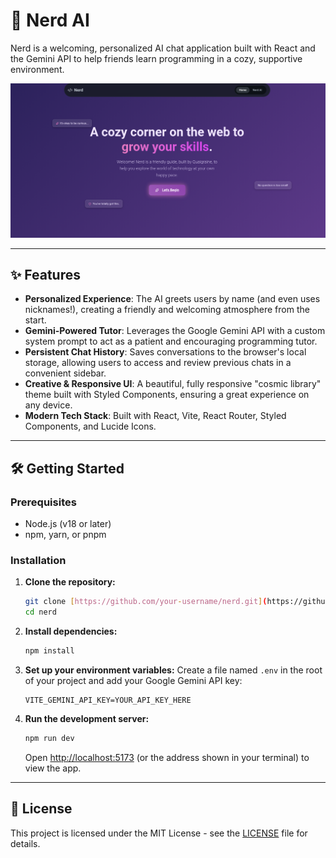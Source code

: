 # 🧠 Nerd AI

Nerd is a welcoming, personalized AI chat application built with React and the Gemini API to help friends learn programming in a cozy, supportive environment.

![Nerd AI Screenshot](src/components/assets/image.png) 

---

## ✨ Features

* **Personalized Experience**: The AI greets users by name (and even uses nicknames!), creating a friendly and welcoming atmosphere from the start.
* **Gemini-Powered Tutor**: Leverages the Google Gemini API with a custom system prompt to act as a patient and encouraging programming tutor.
* **Persistent Chat History**: Saves conversations to the browser's local storage, allowing users to access and review previous chats in a convenient sidebar.
* **Creative & Responsive UI**: A beautiful, fully responsive "cosmic library" theme built with Styled Components, ensuring a great experience on any device.
* **Modern Tech Stack**: Built with React, Vite, React Router, Styled Components, and Lucide Icons.

---

## 🛠️ Getting Started

### Prerequisites

* Node.js (v18 or later)
* npm, yarn, or pnpm

### Installation

1.  **Clone the repository:**
    ```sh
    git clone [https://github.com/your-username/nerd.git](https://github.com/samuel6814/nerd.git)
    cd nerd
    ```

2.  **Install dependencies:**
    ```sh
    npm install
    ```

3.  **Set up your environment variables:**
    Create a file named `.env` in the root of your project and add your Google Gemini API key:
    ```
    VITE_GEMINI_API_KEY=YOUR_API_KEY_HERE
    ```

4.  **Run the development server:**
    ```sh
    npm run dev
    ```
    Open [http://localhost:5173](http://localhost:5173) (or the address shown in your terminal) to view the app.

---

## 📜 License

This project is licensed under the MIT License - see the [LICENSE](LICENSE) file for details.